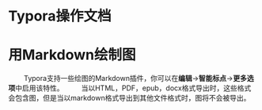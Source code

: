 Typora操作文档
=======

# 用Markdown绘制图
&nbsp;&nbsp;&nbsp;&nbsp;&nbsp;&nbsp;&nbsp;&nbsp;Typora支持一些绘图的Markdown插件，你可以在**编辑**->**智能标点**->**更多选项**中启用该特性。
&nbsp;&nbsp;&nbsp;&nbsp;&nbsp;&nbsp;&nbsp;&nbsp;当以HTML，PDF，epub，docx格式导出时，这些格式会包含图，但是当以markdown格式导出到其他文件格式时，图将不会被导出。